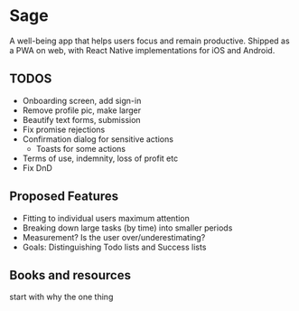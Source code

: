 # Sage

A well-being app that helps users focus and remain productive. Shipped as a PWA on web, with React Native implementations for iOS and Android.

## TODOS
- Onboarding screen, add sign-in
- Remove profile pic, make larger
- Beautify text forms, submission
- Fix promise rejections
- Confirmation dialog for sensitive actions
  - Toasts for some actions
- Terms of use, indemnity, loss of profit etc
- Fix DnD

## Proposed Features

- Fitting to individual users maximum attention
- Breaking down large tasks (by time) into smaller periods
- Measurement? Is the user over/underestimating?
- Goals: Distinguishing Todo lists and Success lists

## Books and resources

start with why
the one thing
